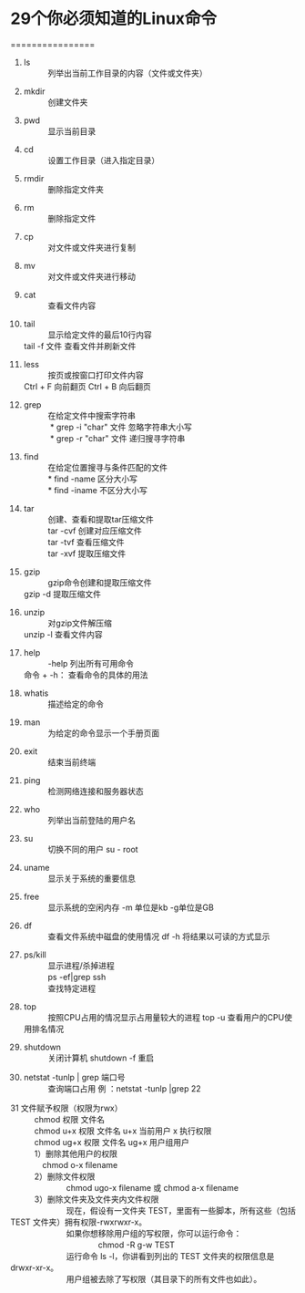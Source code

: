 # 29个你必须知道的Linux命令
================

1. ls<br>
　　　列举出当前工作目录的内容（文件或文件夹）

2. mkdir<br>
　　　创建文件夹

3. pwd<br>
　　　显示当前目录

4. cd<br>
　　　设置工作目录（进入指定目录）

5. rmdir<br>
　　　删除指定文件夹

6. rm<br>
　　　删除指定文件

7. cp<br>
　　　对文件或文件夹进行复制

8. mv<br>
　　　对文件或文件夹进行移动

9. cat<br>
　　　查看文件内容

10. tail<br>
　　　显示给定文件的最后10行内容<br>
      tail -f 文件  查看文件并刷新文件

11. less<br>
　　　按页或按窗口打印文件内容<br>
Ctrl + F 向前翻页   Ctrl + B 向后翻页

12. grep<br>
　　　在给定文件中搜索字符串<br>
　　　    * grep -i "char" 文件 忽略字符串大小写<br>
　　　    * grep -r "char" 文件 递归搜寻字符串<br>

13. find<br>
　　　在给定位置搜寻与条件匹配的文件<br>
　　　* find -name  区分大小写<br>
　　　* find -iname  不区分大小写<br>

14. tar<br>
　　　创建、查看和提取tar压缩文件<br>
　　　tar -cvf 创建对应压缩文件<br>
　　　tar -tvf 查看压缩文件<br>
　　　tar -xvf 提取压缩文件<br>

15. gzip<br>
　　　gzip命令创建和提取压缩文件<br> gzip -d 提取压缩文件

16. unzip<br>
　　　对gzip文件解压缩<br>   unzip -l 查看文件内容

17. help<br>
　　　-help 列出所有可用命令<br>     命令 + -h：  查看命令的具体的用法

18. whatis<br>
　　　描述给定的命令

19. man<br>
　　　为给定的命令显示一个手册页面

20. exit<br>
　　　结束当前终端

21. ping<br>
　　　检测网络连接和服务器状态

22. who<br>
　　　列举出当前登陆的用户名

23. su<br>
　　　切换不同的用户 su - root

24. uname<br>
　　　显示关于系统的重要信息

25. free<br>
　　　显示系统的空闲内存   -m  单位是kb   -g单位是GB

26. df<br>
　　　查看文件系统中磁盘的使用情况   df -h 将结果以可读的方式显示

27. ps/kill<br>
　　　显示进程/杀掉进程<br>
　　　ps -ef|grep ssh<br>
　　　查找特定进程<br>

28. top<br>
　　　按照CPU占用的情况显示占用量较大的进程   top -u 查看用户的CPU使用排名情况

29. shutdown<br>
　　　关闭计算机   shutdown -f 重启
  
30. netstat -tunlp | grep 端口号<br>
　　　查询端口占用 例 ：netstat -tunlp |grep 22
  
31 文件赋予权限（权限为rwx）<br>
　　　chmod 权限 文件名<br>
　　　chmod u+x 权限 文件名    u+x  当前用户    x   执行权限  <br>
　　　chmod ug+x 权限 文件名   ug+x 用户组用户<br>
　　　1）删除其他用户的权限<br>
      　　　　chmod o-x filename <br>
　　　2）删除文件权限<br>
　　　　　　　chmod ugo-x filename 或 chmod a-x filename<br>
　　　3）删除文件夹及文件夹内文件权限<br>
　　　　　　　现在，假设有一文件夹 TEST，里面有一些脚本，所有这些（包括 TEST 文件夹）拥有权限-rwxrwxr-x。<br>
　　　　　　　如果你想移除用户组的写权限，你可以运行命令：<br>
　　　　　　　　　　　chmod -R g-w TEST<br>
　　　　　　　运行命令 ls -l，你讲看到列出的 TEST 文件夹的权限信息是 drwxr-xr-x。<br>
　　　　　　　用户组被去除了写权限（其目录下的所有文件也如此）。<br>
